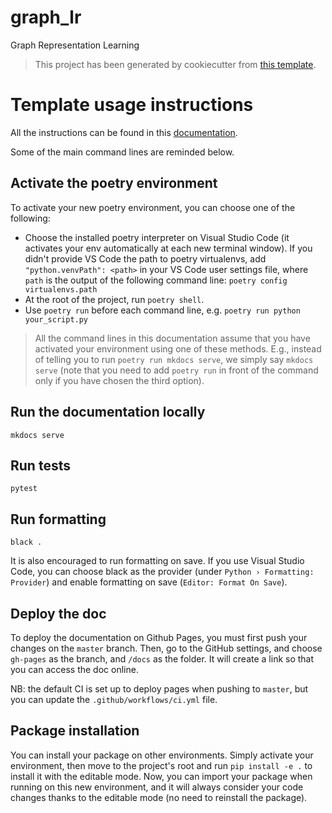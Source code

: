 # graph_lr
Graph Representation Learning

> This project has been generated by cookiecutter from [this template](https://github.com/MICS-Lab/poetry_cookiecutter).

# Template usage instructions

All the instructions can be found in this [documentation](https://mics-lab.github.io/poetry_cookiecutter/).

Some of the main command lines are reminded below.
## Activate the poetry environment

To activate your new poetry environment, you can choose one of the following:
- Choose the installed poetry interpreter on Visual Studio Code (it activates your env automatically at each new terminal window). If you didn't provide VS Code the path to poetry virtualenvs, add `"python.venvPath": <path>` in your VS Code user settings file, where `path` is the output of the following command line: `poetry config virtualenvs.path`
- At the root of the project, run `poetry shell`.
- Use `poetry run` before each command line, e.g. `poetry run python your_script.py`

> All the command lines in this documentation assume that you have activated your environment using one of these methods. E.g., instead of telling you to run `poetry run mkdocs serve`, we simply say `mkdocs serve` (note that you need to add `poetry run` in front of the command only if you have chosen the third option).
## Run the documentation locally

`mkdocs serve`

## Run tests

`pytest`

## Run formatting

`black .`

It is also encouraged to run formatting on save. If you use Visual Studio Code, you can choose black as the provider (under `Python › Formatting: Provider`) and enable formatting on save (`Editor: Format On Save`).

## Deploy the doc
To deploy the documentation on Github Pages, you must first push your changes on the `master` branch.
Then, go to the GitHub settings, and choose `gh-pages` as the branch, and `/docs` as the folder. It will create a link so that you can access the doc online.

NB: the default CI is set up to deploy pages when pushing to `master`, but you can update the `.github/workflows/ci.yml` file.

## Package installation
You can install your package on other environments. Simply activate your environment, then move to the project's root and run `pip install -e .` to install it with the editable mode. Now, you can import your package when running on this new environment, and it will always consider your code changes thanks to the editable mode (no need to reinstall the package).